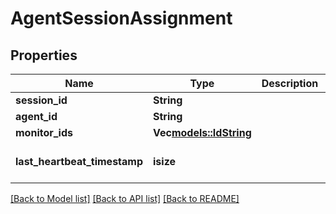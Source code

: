 # AgentSessionAssignment

## Properties
Name | Type | Description | Notes
------------ | ------------- | ------------- | -------------
**session_id** | **String** |  | 
**agent_id** | **String** |  | [readonly] 
**monitor_ids** | **Vec<models::IdString>** |  | 
**last_heartbeat_timestamp** | **isize** |  | [optional] [default to None]

[[Back to Model list]](../README.md#documentation-for-models) [[Back to API list]](../README.md#documentation-for-api-endpoints) [[Back to README]](../README.md)


